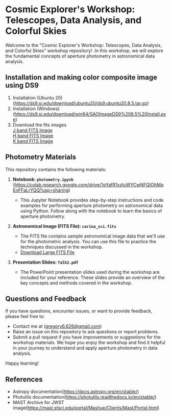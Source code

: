 # Cosmic Explorer's Workshop: Telescopes, Data Analysis, and Colorful Skies

Welcome to the "Cosmic Explorer's Workshop: Telescopes, Data Analysis, and Colorful Skies" workshop repository! .In this workshop, we will explore the fundamental concepts of aperture photometry in astronomical data analysis.

## Installation and making color composite image using DS9
1. Installation (Ubuntu 20) (https://ds9.si.edu/download/ubuntu20/ds9.ubuntu20.8.5.tar.gz)
2. Installation (Windows) (https://ds9.si.edu/download/win64/SAOImageDS9%208.5%20Install.exe)
3. Download the fits images <br>
[ J band FITS Image](https://drive.google.com/uc?id=1klIJeDneoshX8iLWJYPWICmaZ1iVmXL2)<br>
[H band FITS Image](https://drive.google.com/uc?id=1Be95hOGoxMNUllnJ3LkL9dMSV_P2X6sn)<br>
[K band FITS Image](https://drive.google.com/uc?id=11qcS0WR50VTF0VdzgH0eLuFMqfG1d4OQ)

## Photometry Materials

This repository contains the following materials:

1. **Notebook: `photometry.ipynb`** (https://colab.research.google.com/drive/1qYafR1xzluWYCwNFQIOhMqEnFFaLrYQQ?usp=sharing)
   - This Jupyter Notebook provides step-by-step instructions and code examples for performing aperture photometry on astronomical data using Python. Follow along with the notebook to learn the basics of aperture photometry.

2. **Astronomical Image (FITS File): `carina_sci.fits`**
   - The FITS file contains sample astronomical image data that we'll use for the photometric analysis. You can use this file to practice the techniques discussed in the workshop.
   - [Download Large FITS File](https://drive.google.com/file/d/1_Cm1B82WMI48rRnZtDzAllkH0fU5n7og/view?usp=sharing)


3. **Presentation Slides: `Talk2.pdf`**
   - The PowerPoint presentation slides used during the workshop are included for your reference. These slides provide an overview of the key concepts and methods covered in the workshop.

## Questions and Feedback

If you have questions, encounter issues, or want to provide feedback, please feel free to:

- Contact me at (gregory6.626@gmail.com)
- Raise an issue on this repository to ask questions or report problems.
- Submit a pull request if you have improvements or suggestions for the workshop materials.
We hope you enjoy the workshop and find it helpful in your journey to understand and apply aperture photometry in data analysis.

Happy learning!

## References
- Astropy documentation(https://docs.astropy.org/en/stable/)
- Photutils documentation(https://photutils.readthedocs.io/en/stable/)
- MAST Archive for JWST image(https://mast.stsci.edu/portal/Mashup/Clients/Mast/Portal.html)
